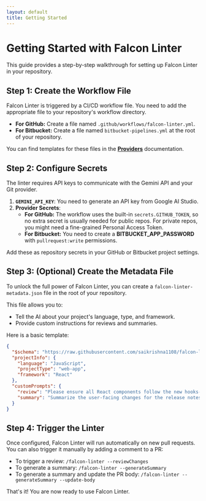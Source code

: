 ```yaml
---
layout: default
title: Getting Started
---
```

# Getting Started with Falcon Linter

This guide provides a step-by-step walkthrough for setting up Falcon Linter in your repository.

## Step 1: Create the Workflow File

Falcon Linter is triggered by a CI/CD workflow file. You need to add the appropriate file to your repository's workflow directory.

*   **For GitHub:** Create a file named `.github/workflows/falcon-linter.yml`.
*   **For Bitbucket:** Create a file named `bitbucket-pipelines.yml` at the root of your repository.

You can find templates for these files in the **[Providers](./providers.md)** documentation.

## Step 2: Configure Secrets

The linter requires API keys to communicate with the Gemini API and your Git provider.

1.  **`GEMINI_API_KEY`**: You need to generate an API key from Google AI Studio.
2.  **Provider Secrets**:
    *   **For GitHub:** The workflow uses the built-in `secrets.GITHUB_TOKEN`, so no extra secret is usually needed for public repos. For private repos, you might need a fine-grained Personal Access Token.
    *   **For Bitbucket:** You need to create a **BITBUCKET_APP_PASSWORD** with `pullrequest:write` permissions.

Add these as repository secrets in your GitHub or Bitbucket project settings.

## Step 3: (Optional) Create the Metadata File

To unlock the full power of Falcon Linter, you can create a `falcon-linter-metadata.json` file in the root of your repository.

This file allows you to:
*   Tell the AI about your project's language, type, and framework.
*   Provide custom instructions for reviews and summaries.

Here is a basic template:

```json
{
  "$schema": "https://raw.githubusercontent.com/saikrishna1108/falcon-linter/main/falcon-linter-metadata.schema.json",
  "projectInfo": {
    "language": "JavaScript",
    "projectType": "web-app",
    "framework": "React"
  },
  "customPrompts": {
    "review": "Please ensure all React components follow the new hooks-based pattern and that state management is handled via our Redux store.",
    "summary": "Summarize the user-facing changes for the release notes."
  }
}
```

## Step 4: Trigger the Linter

Once configured, Falcon Linter will run automatically on new pull requests. You can also trigger it manually by adding a comment to a PR:

*   To trigger a review: `/falcon-linter --reviewChanges`
*   To generate a summary: `/falcon-linter --generateSummary`
*   To generate a summary and update the PR body: `/falcon-linter --generateSummary --update-body`

That's it! You are now ready to use Falcon Linter.
